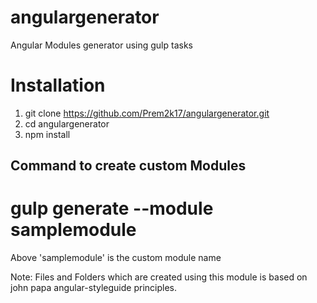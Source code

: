 # angulargenerator
Angular Modules generator using gulp tasks

# Installation
1. git clone https://github.com/Prem2k17/angulargenerator.git
1. cd angulargenerator
1. npm install

## Command to create custom Modules

# gulp generate --module samplemodule

Above 'samplemodule' is the custom module name

Note: 
Files and Folders which are created using this module is based on john papa angular-styleguide principles.
